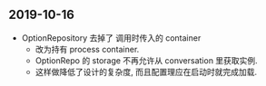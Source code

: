 ## 2019-10-16

-   OptionRepository 去掉了 调用时传入的 container
    -   改为持有 process container.
    -   OptionRepo 的 storage 不再允许从 conversation 里获取实例.
    -   这样做降低了设计的复杂度, 而且配置理应在启动时就完成加载.
